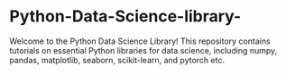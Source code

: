 # Python-Data-Science-library-
Welcome to the Python Data Science Library! This repository contains tutorials on essential Python libraries for data science, including numpy, pandas, matplotlib, seaborn, scikit-learn, and pytorch etc.
